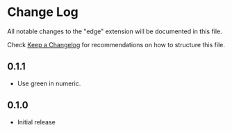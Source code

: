 # Change Log

All notable changes to the "edge" extension will be documented in this file.

Check [Keep a Changelog](http://keepachangelog.com/) for recommendations on how to structure this file.

## 0.1.1

- Use green in numeric.

## 0.1.0

- Initial release
